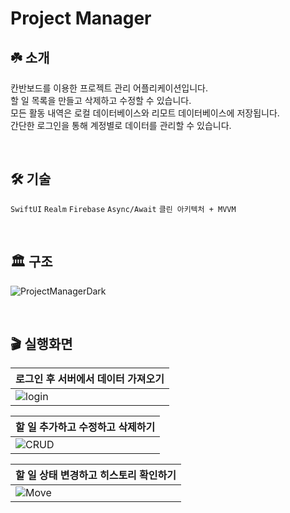 # Project Manager

## ☘️ 소개
칸반보드를 이용한 프로젝트 관리 어플리케이션입니다.  
할 일 목록을 만들고 삭제하고 수정할 수 있습니다.  
모든 활동 내역은 로컬 데이터베이스와 리모트 데이터베이스에 저장됩니다.  
간단한 로그인을 통해 계정별로 데이터를 관리할 수 있습니다.  

</br>

## 🛠️ 기술

`SwiftUI` `Realm` `Firebase` `Async/Await` `클린 아키텍처 + MVVM`


</br>

## 🏛️ 구조
![ProjectManagerDark](https://github.com/agilestarskim/Yagom-ProjectManager/assets/79740398/ef6d8de7-ab15-4c23-b811-5512c1a87f33)

</br>

## 🎬 실행화면

|로그인 후 서버에서 데이터 가져오기|
|---|
|![login](https://github.com/agilestarskim/Yagom-ProjectManager/assets/79740398/35a479af-93cf-4a2a-bad3-ed1d14d219ce)|

|할 일 추가하고 수정하고 삭제하기|
|---|
|![CRUD](https://github.com/agilestarskim/Yagom-ProjectManager/assets/79740398/f97f1272-e4d4-4b02-9a59-1f9205759079)|

|할 일 상태 변경하고 히스토리 확인하기|
|---|
|![Move](https://github.com/agilestarskim/Yagom-ProjectManager/assets/79740398/db79947c-2c9a-49ee-a71f-b88b300682d9)|



